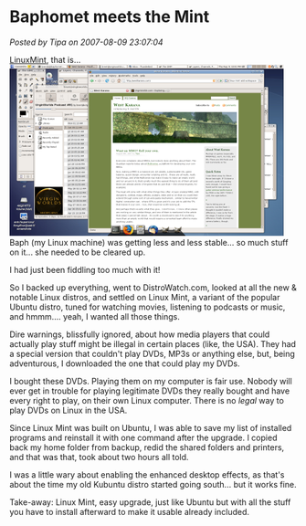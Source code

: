 # Baphomet meets the Mint

*Posted by Tipa on 2007-08-09 23:07:04*

[LinuxMint](http://distrowatch.com/table.php?distribution=mint), that is...
![mintdesk2.png](../../../uploads/2007/08/mintdesk2.png)
Baph (my Linux machine) was getting less and less stable... so much stuff on it... she needed to be cleared up.

I had just been fiddling too much with it!

So I backed up everything, went to DistroWatch.com, looked at all the new & notable Linux distros, and settled on Linux Mint, a variant of the popular Ubuntu distro, tuned for watching movies, listening to podcasts or music, and hmmm.... yeah, I wanted all those things.

Dire warnings, blissfully ignored, about how media players that could actually play stuff might be illegal in certain places (like, the USA). They had a special version that couldn't play DVDs, MP3s or anything else, but, being adventurous, I downloaded the one that could play my DVDs.

I bought these DVDs. Playing them on my computer is fair use. Nobody will ever get in trouble for playing legitimate DVDs they really bought and have every right to play, on their own Linux computer. There is no *legal* way to play DVDs on Linux in the USA.

Since Linux Mint was built on Ubuntu, I was able to save my list of installed programs and reinstall it with one command after the upgrade. I copied back my home folder from backup, redid the shared folders and printers, and that was that, took about two hours all told.

I was a little wary about enabling the enhanced desktop effects, as that's about the time my old Kubuntu distro started going south... but it works fine.

Take-away: Linux Mint, easy upgrade, just like Ubuntu but with all the stuff you have to install afterward to make it usable already included.
